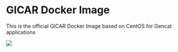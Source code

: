 # GICAR Docker Image

This is the official GICAR Docker Image based on CentOS for Gencat applications

[![](https://images.microbadger.com/badges/image/gencatcloud/gicar.svg)](https://microbadger.com/images/gencatcloud/gicar "Get your own image badge on microbadger.com")
